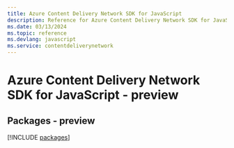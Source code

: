 ```yaml
---
title: Azure Content Delivery Network SDK for JavaScript
description: Reference for Azure Content Delivery Network SDK for JavaScript
ms.date: 03/13/2024
ms.topic: reference
ms.devlang: javascript
ms.service: contentdeliverynetwork
---
```

# Azure Content Delivery Network SDK for JavaScript - preview
## Packages - preview
[!INCLUDE [packages](content-delivery-network-index.md)]